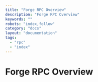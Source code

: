 ```yaml
---
title: "Forge RPC Overview"
description: "Forge RPC Overview"
keywords: ""
robots: "index,follow"
category: "docs"
layout: "documentation"
tags: 
  - "rpc"
  - "index"
---
```



# Forge RPC Overview